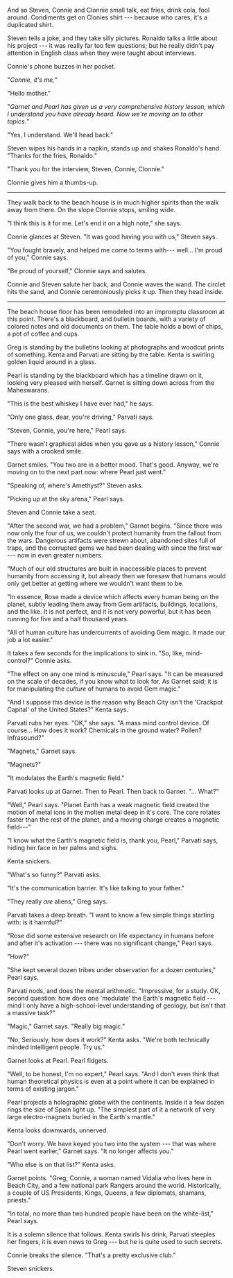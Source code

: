 And so Steven, Connie and Clonnie small talk, eat fries, drink cola, fool around.
Condiments get on Clonies shirt --- because who cares, it's a duplicated shirt.

Steven tells a joke, and they take silly pictures. Ronaldo talks a little about
his project --- it was really far too few questions; but he really didn't pay attention
in English class when they were taught about interviews.

Connie's phone buzzes in her pocket.

"*Connie, it's me,*"

"Hello mother."

"*Garnet and Pearl has given us a very comprehensive history lesson, which I
understand you have already heard. Now we're moving on to other topics.*"

"Yes, I understand. We'll head back."

Steven wipes his hands in a napkin, stands up and shakes Ronaldo's hand.
"Thanks for the fries, Ronaldo."

"Thank you for the interview, Steven, Connie, Clonnie."

Clonnie gives him a thumbs-up.

----

They walk back to the beach house is in much higher spirits than the walk away from
there. On the slope Clonnie stops, smiling wide.

"I think this is it for me. Let's end it on a high note," she says.

Connie glances at Steven. "It was good having you with us," Steven says.

"You fought bravely, and helped me come to terms with--- well... I'm proud
of you," Connie says.

"Be proud of yourself," Clonnie says and salutes.

Connie and Steven salute her back, and Connie waves the wand. The circlet hits
the sand, and Connie ceremoniously picks it up. Then they head inside.

----

The beach house floor has been remodeled into an impromptu classroom at this point.
There's a blackboard, and bulletin boards, with a variety of colored notes and old documents
on them. The table holds a bowl of chips, a pot of coffee and cups.

Greg is standing by the bulletins looking at photographs and woodcut prints of
something. Kenta and Parvati are sitting by the table. Kenta is swirling golden
liquid around in a glass.

Pearl is standing by the blackboard which has a timeline drawn on it, looking very pleased with
herself. Garnet is sitting down across from the Maheswarans.

"This is the best whiskey I have ever had," he says.

"Only one glass, dear, you're driving," Parvati says.

"Steven, Connie, you're here," Pearl says.

"There wasn't graphical aides when you gave *us* a history lesson," Connie says with a crooked smile.

Garnet smiles. "You two are in a better mood. That's good. Anyway, we're moving on to the next
part now: where Pearl just went."

"Speaking of, where's Amethyst?" Steven asks.

"Picking up at the sky arena," Pearl says.

Steven and Connie take a seat.

"After the second war, we had a problem," Garnet begins. "Since there was now only the
four of us, we couldn't protect humanity from the fallout from the wars. Dangerous artifacts were
strewn about, abandoned sites full of traps, and the corrupted gems we had been dealing with
since the first war --- now in even greater numbers.

"Much of our old structures are built in inaccessible places to prevent humanity from accessing
it, but already then we foresaw that humans would only get better at getting where we wouldn't
want them to be.

"In essence, Rose made a device which affects every human being on the planet, subtly leading
them away from Gem artifacts, buildings, locations, and the like. It is not perfect, and it is not very
powerful, but it has been running for five and a half thousand years.

"All of human culture has undercurrents of avoiding Gem magic. It made our job a lot easier."

It takes a few seconds for the implications to sink in. "So, like, mind-control?" Connie asks.

"The effect on any one mind is minuscule," Pearl says. "It can be measured on the scale of
decades, if you know what to look for. As Garnet said; it is for manipulating the *culture* of
humans to avoid Gem magic."

"And I suppose this device is the reason why Beach City isn't the 'Crackpot Capital' of
the United States?" Kenta says.

Parvati rubs her eyes. "OK," she says. "A mass mind control device. Of course...
How does it work?  Chemicals in the ground water? Pollen? Infrasound?"

"Magnets," Garnet says.

"Magnets?"

"It modulates the Earth's magnetic field."

Parvati looks up at Garnet. Then to Pearl. Then back to Garnet. "... What?"

"Well," Pearl says. "Planet Earth has a weak magnetic field created the motion
of metal ions in the molten metal deep in it's core. The core rotates faster than the
rest of the planet, and a moving charge creates a magnetic field---"

"I know what the Earth's magnetic field is, thank you, Pearl," Parvati says, hiding
her face in her palms and sighs.

Kenta snickers.

"What's so funny?" Parvati asks.

"It's the communication barrier. It's like talking to your father."

"They really *are* aliens," Greg says.

Parvati takes a deep breath. "I want to know a few simple things starting with: is it harmful?"

"Rose did some extensive research on life expectancy in humans before and after it's
activation --- there was no significant change," Pearl says.

"How?"

"She kept several dozen tribes under observation for a dozen centuries," Pearl says.

Parvati nods, and does the mental arithmetic. "Impressive, for a study. OK, second question:
how does one 'modulate' the Earth's magnetic field --- mind I only have a high-school-level
understanding of geology, but isn't that a massive task?"

"Magic," Garnet says. "Really big magic."

"No, Seriously, how does it work?" Kenta asks. "We're both technically minded
intelligent people. Try us."

Garnet looks at Pearl. Pearl fidgets.

"Well, to be honest, I'm no expert," Pearl says. "And I don't even think that human theoretical
physics is even at a point where it can be explained in terms of existing jargon."

Pearl projects a holographic globe with the continents. Inside it a few dozen rings the size of
Spain light up. "The simplest part of it a network of very large electro-magnets buried in
the Earth's mantle."

Kenta looks downwards, unnerved.

"Don't worry. We have keyed you two into the system --- that was where Pearl
went earlier," Garnet says. "It no longer affects you."

"Who else is on that list?" Kenta asks.

Garnet points. "Greg, Connie, a woman named Vidalia who lives here in Beach City, and a
few national park Rangers around the world. Historically, a couple of US Presidents, Kings,
Queens, a few diplomats, shamans, priests."

"In total, no more than two hundred people have been on the white-list," Pearl says.

It is a solemn silence that follows. Kenta swirls his drink, Parvati steeples her fingers,
it is even news to Greg --- but he is quite used to such secrets.

Connie breaks the silence. "That's a pretty exclusive club."

Steven snickers.
